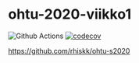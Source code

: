 # ohtu-2020-viikko1

![Github Actions](https://github.com/rhiskk/ohtu-2020-viikko1/workflows/Java%20CI%20with%20Gradle/badge.svg)
[![codecov](https://codecov.io/gh/rhiskk/ohtu-2020-viikko1/branch/main/graph/badge.svg?token=TOETHLA77K)](undefined)

https://github.com/rhiskk/ohtu-s2020
